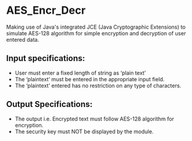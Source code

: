 # AES_Encr_Decr
Making use of Java's integrated JCE (Java Cryptographic Extensions) to simulate AES-128 algorithm for simple encryption and decryption of user entered data.

## Input specifications: 
* User must enter a fixed length of string as ‘plain text’
* The ‘plaintext’ must be entered in the appropriate input field.
* The ‘plaintext’ entered has no restriction on any type of characters. 

## Output Specifications: 
* The output i.e. Encrypted text must follow AES-128 algorithm for encryption. 
* The security key must NOT be displayed by the module.
